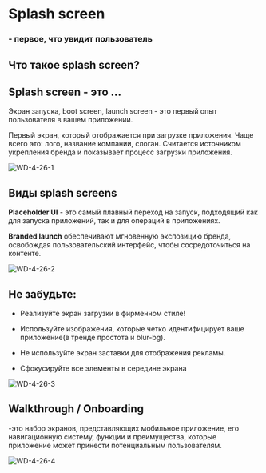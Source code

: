 # Splash screen

### - первое, что увидит пользователь

## Что такое splash screen?

## Splash screen - это ...

Экран запуска, boot screen, launch screen - это первый опыт пользователя в вашем приложении.

Первый экран, который отображается при загрузке приложения. Чаще всего это: лого, название компании, слоган. Считается источником укрепления бренда и показывает процесс загрузки приложения.

![WD-4-26-1](/images/2019/03/wd-4-26-1.png)

## Виды splash screens

**Placeholder UI** - это самый плавный переход на запуск, подходящий как для запуска приложений, так и для операций в приложениях.

**Branded launch** обеспечивают мгновенную экспозицию бренда, освобождая пользовательский интерфейс, чтобы сосредоточиться на контенте.

![WD-4-26-2](/images/2019/03/wd-4-26-2.png)

## Не забудьте:

* Реализуйте экран загрузки в фирменном стиле!

* Используйте изображения, которые четко идентифицирует ваше приложение(в тренде простота и blur-bg).

*  Не используйте экран заставки для отображения рекламы.

*  Сфокусируйте все элементы в середине экрана

![WD-4-26-3](/images/2019/03/wd-4-26-3.png)

## Walkthrough / Onboarding

-это набор экранов, представляющих мобильное приложение, его навигационную систему, функции и преимущества, которые приложение может принести потенциальным пользователям.

![WD-4-26-4](/images/2019/03/wd-4-26-4.png)
